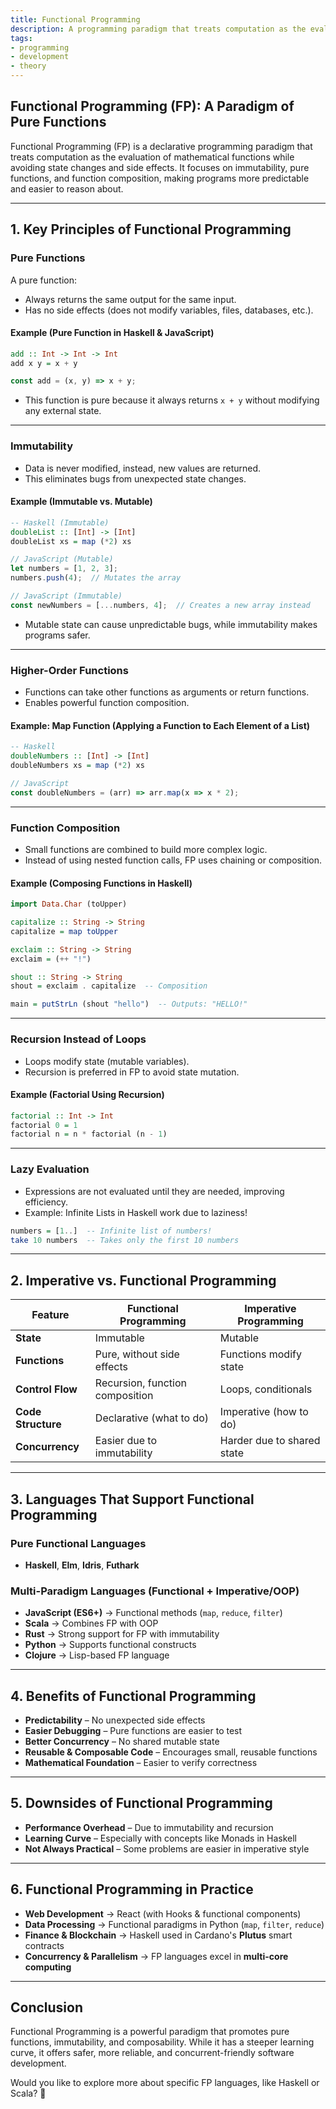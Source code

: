 ```yaml
---
title: Functional Programming
description: A programming paradigm that treats computation as the evaluation of mathematical functions and avoids changing state and mutable data
tags:
- programming
- development
- theory
---
```


## Functional Programming (FP): A Paradigm of Pure Functions

Functional Programming (FP) is a declarative programming paradigm that treats computation as the evaluation of mathematical functions while avoiding state changes and side effects. It focuses on immutability, pure functions, and function composition, making programs more predictable and easier to reason about.

---

## 1. Key Principles of Functional Programming

### Pure Functions

A pure function:

- Always returns the same output for the same input.
- Has no side effects (does not modify variables, files, databases, etc.).

#### Example (Pure Function in Haskell & JavaScript)

```haskell
add :: Int -> Int -> Int
add x y = x + y
```

```js
const add = (x, y) => x + y;
```

- This function is pure because it always returns `x + y` without modifying any external state.

---

### Immutability

- Data is never modified, instead, new values are returned.
- This eliminates bugs from unexpected state changes.

#### Example (Immutable vs. Mutable)

```haskell
-- Haskell (Immutable)
doubleList :: [Int] -> [Int]
doubleList xs = map (*2) xs
```

```js
// JavaScript (Mutable)
let numbers = [1, 2, 3];
numbers.push(4);  // Mutates the array

// JavaScript (Immutable)
const newNumbers = [...numbers, 4];  // Creates a new array instead
```

- Mutable state can cause unpredictable bugs, while immutability makes programs safer.

---

### Higher-Order Functions

- Functions can take other functions as arguments or return functions.
- Enables powerful function composition.

#### Example: Map Function (Applying a Function to Each Element of a List)

```haskell
-- Haskell
doubleNumbers :: [Int] -> [Int]
doubleNumbers xs = map (*2) xs
```

```js
// JavaScript
const doubleNumbers = (arr) => arr.map(x => x * 2);
```

---

### Function Composition

- Small functions are combined to build more complex logic.
- Instead of using nested function calls, FP uses chaining or composition.

#### Example (Composing Functions in Haskell)

```haskell
import Data.Char (toUpper)

capitalize :: String -> String
capitalize = map toUpper

exclaim :: String -> String
exclaim = (++ "!")

shout :: String -> String
shout = exclaim . capitalize  -- Composition

main = putStrLn (shout "hello")  -- Outputs: "HELLO!"
```

---

### Recursion Instead of Loops

- Loops modify state (mutable variables).
- Recursion is preferred in FP to avoid state mutation.

#### Example (Factorial Using Recursion)

```haskell
factorial :: Int -> Int
factorial 0 = 1
factorial n = n * factorial (n - 1)
```

---

### Lazy Evaluation

- Expressions are not evaluated until they are needed, improving efficiency.
- Example: Infinite Lists in Haskell work due to laziness!

```haskell
numbers = [1..]  -- Infinite list of numbers!
take 10 numbers  -- Takes only the first 10 numbers
```

---

## 2. Imperative vs. Functional Programming

| Feature | Functional Programming | Imperative Programming |
|---------|------------------------|------------------------|
| **State** | Immutable | Mutable |
| **Functions** | Pure, without side effects | Functions modify state |
| **Control Flow** | Recursion, function composition | Loops, conditionals |
| **Code Structure** | Declarative (what to do) | Imperative (how to do) |
| **Concurrency** | Easier due to immutability | Harder due to shared state |

---

## 3. Languages That Support Functional Programming

### Pure Functional Languages

- **Haskell**, **Elm**, **Idris**, **Futhark**

### Multi-Paradigm Languages (Functional + Imperative/OOP)

- **JavaScript (ES6+)** → Functional methods (`map`, `reduce`, `filter`)  
- **Scala** → Combines FP with OOP  
- **Rust** → Strong support for FP with immutability  
- **Python** → Supports functional constructs  
- **Clojure** → Lisp-based FP language  

---

## 4. Benefits of Functional Programming

- **Predictability** – No unexpected side effects  
- **Easier Debugging** – Pure functions are easier to test  
- **Better Concurrency** – No shared mutable state  
- **Reusable & Composable Code** – Encourages small, reusable functions  
- **Mathematical Foundation** – Easier to verify correctness  

---

## 5. Downsides of Functional Programming

- **Performance Overhead** – Due to immutability and recursion  
- **Learning Curve** – Especially with concepts like Monads in Haskell  
- **Not Always Practical** – Some problems are easier in imperative style  

---

## 6. Functional Programming in Practice

- **Web Development** → React (with Hooks & functional components)  
- **Data Processing** → Functional paradigms in Python (`map`, `filter`, `reduce`)  
- **Finance & Blockchain** → Haskell used in Cardano's **Plutus** smart contracts  
- **Concurrency & Parallelism** → FP languages excel in **multi-core computing**  

---

## Conclusion

Functional Programming is a powerful paradigm that promotes pure functions, immutability, and composability. While it has a steeper learning curve, it offers safer, more reliable, and concurrent-friendly software development.

Would you like to explore more about specific FP languages, like Haskell or Scala? 🚀
